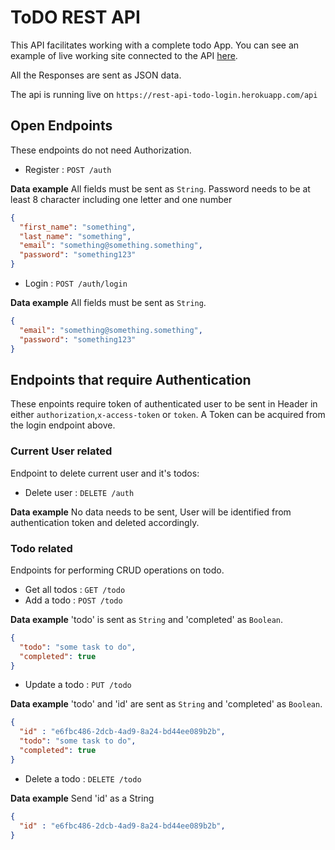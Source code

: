# ToDO REST API

This API facilitates working with a complete todo App.
You can see an example of live working site connected to the API [here](https://todo-api-connected.netlify.app).

All the Responses are sent as JSON data.

The api is running live on  `https://rest-api-todo-login.herokuapp.com/api`

## Open Endpoints

These endpoints do not need Authorization.

* Register : `POST /auth`

**Data example** All fields must be sent as `String`.
  Password needs to be at least 8 character including one letter and one number 

```json
{
  "first_name": "something",
  "last_name": "something",
  "email": "something@something.something",
  "password": "something123" 
}
```

* Login : `POST /auth/login`

**Data example** All fields must be sent as `String`.

```json
{
  "email": "something@something.something",
  "password": "something123" 
}
```


## Endpoints that require Authentication

These enpoints require token of authenticated user to be sent in Header in either `authorization`,`x-access-token` or `token`. A Token can be acquired from the login endpoint above.

### Current User related

Endpoint to delete current user and it's todos:

* Delete user : `DELETE /auth`

**Data example** No data needs to be sent, User will be identified from authentication token and deleted accordingly.


### Todo related

Endpoints for performing CRUD operations on todo.

* Get all todos : `GET /todo`
* Add a todo : `POST /todo`

**Data example** 'todo' is sent as `String` and 'completed' as `Boolean`.

```json
{
  "todo": "some task to do",
  "completed": true
}
```
* Update a todo : `PUT /todo`

**Data example** 'todo' and 'id' are sent as `String` and 'completed' as `Boolean`.

```json
{
  "id" : "e6fbc486-2dcb-4ad9-8a24-bd44ee089b2b",
  "todo": "some task to do",
  "completed": true
}
```
* Delete a todo : `DELETE /todo`

**Data example** Send 'id' as a String

```json
{
  "id" : "e6fbc486-2dcb-4ad9-8a24-bd44ee089b2b",
}
```